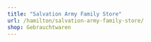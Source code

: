 ```yaml
---
title: "Salvation Army Family Store"
url: /hamilton/salvation-army-family-store/
shop: Gebrauchtwaren
---
```

